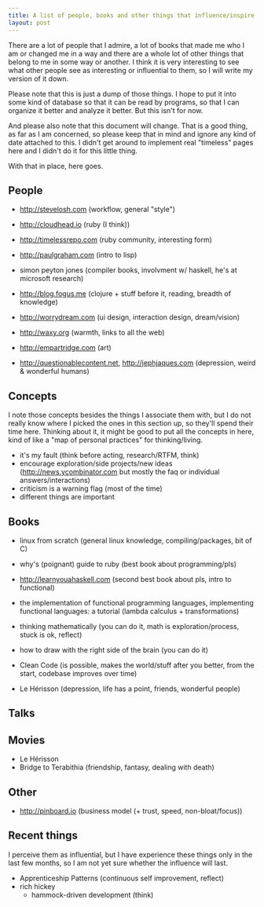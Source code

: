 ```yaml
---
title: A list of people, books and other things that influence/inspire me
layout: post
---
```


There are a lot of people that I admire, a lot of books that made me who
I am or changed me in a way and there are a whole lot of other things
that belong to me in some way or another. I think it is very interesting
to see what other people see as interesting or influential to them, so I
will write my version of it down.

Please note that this is just a dump of those things. I hope to put it
into some kind of database so that it can be read by programs, so that I
can organize it better and analyze it better. But this isn't for now.

And please also note that this document will change. That is a good
thing, as far as I am concerned, so please keep that in mind and ignore
any kind of date attached to this. I didn't get around to implement real
"timeless" pages here and I didn't do it for this little thing.

With that in place, here goes.

## People

* <http://stevelosh.com> (workflow, general "style")
* <http://cloudhead.io> (ruby (I think))
* <http://timelessrepo.com> (ruby community, interesting form)
* <http://paulgraham.com> (intro to lisp)
* simon peyton jones (compiler books, involvment w/ haskell, he's at
  microsoft research)
* <http://blog.fogus.me> (clojure + stuff before it, reading, breadth of
  knowledge)

* <http://worrydream.com> (ui design, interaction design, dream/vision)
* <http://waxy.org> (warmth, links to all the web)

* <http://empartridge.com> (art)
* <http://questionablecontent.net>, <http://jephjaques.com> (depression,
  weird & wonderful humans)

## Concepts

I note those concepts besides the things I associate them with, but I do
not really know where I picked the ones in this section up, so they'll
spend their time here. Thinking about it, it might be good to put all
the concepts in here, kind of like a "map of personal practices" for
thinking/living.

* it's my fault (think before acting, research/RTFM, think)
* encourage exploration/side projects/new ideas
  (<http://news.ycombinator.com> but mostly the faq or individual
  answers/interactions)
* criticism is a warning flag (most of the time)
* different things are important

## Books

* linux from scratch (general linux knowledge, compiling/packages, bit
  of C)
* why's (poignant) guide to ruby (best book about programming/pls)
* <http://learnyouahaskell.com> (second best book about pls, intro to
  functional)
* the implementation of functional programming languages,
  implementing functional languages: a tutorial (lambda calculus + transformations)

* thinking mathematically (you can do it, math is exploration/process,
  stuck is ok, reflect)
* how to draw with the right side of the brain (you can do it)

* Clean Code (is possible, makes the world/stuff after you better, from
  the start, codebase improves over time)

* Le Hérisson (depression, life has a point, friends, wonderful people)

## Talks

## Movies

* Le Hérisson
* Bridge to Terabithia (friendship, fantasy, dealing with death)

## Other

* <http://pinboard.io> (business model (+ trust, speed, non-bloat/focus))

## Recent things

I perceive them as influential, but I have experience these things only
in the last few months, so I am not yet sure whether the influence will
last.

* Apprenticeship Patterns (continuous self improvement, reflect)
* rich hickey
    * hammock-driven development (think)
